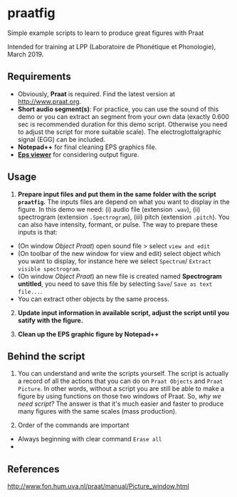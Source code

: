# praatfig
Simple example scripts to learn to produce great figures with Praat 

Intended for training at LPP (Laboratoire de Phonétique et Phonologie), March 2019.

## Requirements
- Obviously, **Praat** is required. Find the latest version at http://www.praat.org.
- **Short audio segment(s)**: For practice, you can use the sound of this demo or you can extract an segment from your own data (exactly 0.600 sec is recommended duration for this demo script. Otherwise you need to adjust the script for more suitable scale). The electroglottalgraphic signal (EGG) can be included. 
- **Notepad++** for final cleaning EPS graphics file. 
- [**Eps viewer**](https://epsviewer.org/) for considering output figure.

## Usage
1. **Prepare input files and put them in the same folder with the script `praatfig`.** 
The inputs files are depend on what you want to display in the figure. In this demo we need: (i) audio file (extension `.wav`), (ii) spectrogram (extension `.Spectrogram`), (iii) pitch (extension `.pitch`). You can also have intensity, formant, or pulse. The way to prepare these inputs is that: 
- (On window *Object Praat*) open sound file > select `view and edit`
- (On toolbar of the new window for view and edit) select object which you want to display, for instance here we select `Spectrum`/ `Extract visible spectrogram`. 
- (On window *Object Praat*) an new file is created named **Spectrogram untitled**, you need to save this file by selecting `Save`/ `Save as text file...`. 
- You can extract other objects by the same process. 

2. **Update input information in available script, adjust the script until you satify with the figure.**

3. **Clean up the EPS graphic figure by Notepad++**

## Behind the script 
1. You can understand and write the scripts yourself.
The script is actually a record of all the actions that you can do on `Praat Objects` and `Praat Picture`. In other words, without a script you are still be able to make a figure by using functions on those two windows of Praat. 
So, *why we need script?* The answer is that it's much easier and faster to produce many figures with the same scales (mass production). 

2. Order of the commands are important
- Always beginning with clear command `Erase all`
- 
## References
http://www.fon.hum.uva.nl/praat/manual/Picture_window.html

